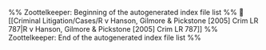 %% Zoottelkeeper: Beginning of the autogenerated index file list  %%
📄 [[Criminal Litigation/Cases/R v Hanson, Gilmore & Pickstone [2005] Crim LR 787|R v Hanson, Gilmore & Pickstone [2005] Crim LR 787]]
%% Zoottelkeeper: End of the autogenerated index file list  %%
